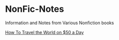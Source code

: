 # NonFic-Notes
Information and Notes from Various Nonfiction books

[How To Travel the World on $50 a Day](https://www.amazon.com/How-Travel-World-50-Day/dp/0399159673)
